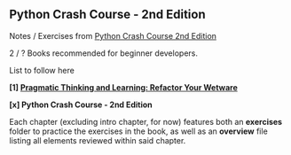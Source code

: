 ## Python Crash Course - 2nd Edition


Notes / Exercises from [Python Crash Course 2nd Edition](https://www.goodreads.com/book/show/23241059-python-crash-course)

2 / ? Books recommended for beginner developers.

List to follow here

**[1] [Pragmatic Thinking and Learning: Refactor Your Wetware](https://github.com/voxdotdev/wetware-cliffnotes)**

**[x] Python Crash Course - 2nd Edition**

Each chapter (excluding intro chapter, for now) features both an **exercises** folder to practice the exercises in the book, as well as an **overview** file listing all elements reviewed within said chapter.